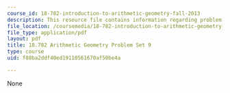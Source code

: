 ```yaml
---
course_id: 18-782-introduction-to-arithmetic-geometry-fall-2013
description: This resource file contains information regarding problem set 9.
file_location: /coursemedia/18-782-introduction-to-arithmetic-geometry-fall-2013/f88ba2ddf40ed19110561670af50be4a_MIT18_782F13_pset9.pdf
file_type: application/pdf
layout: pdf
title: 18.782 Arithmetic Geometry Problem Set 9
type: course
uid: f88ba2ddf40ed19110561670af50be4a

---
```

None